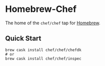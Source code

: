 # Homebrew-Chef

The home of the `chef/chef` tap for [Homebrew](https://brew.sh/).

## Quick Start

```
brew cask install chef/chef/chefdk
# or
brew cask install chef/chef/inspec
```
